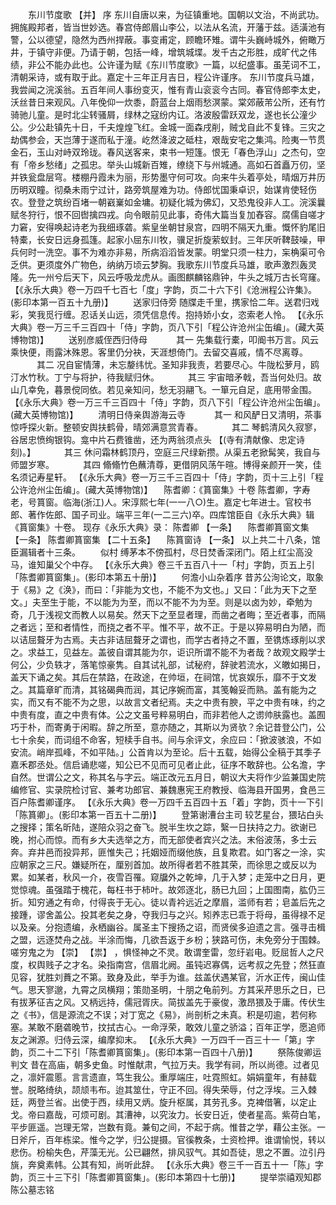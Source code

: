 <!-- { "loadSidebar": true } -->
　　东川节度歌 【并】 序
东川自唐以来，为征镇重地。国朝以文治，不尚武功。拥旄殿邦者，皆当世妙选。春宫侍郎眉山李公，以法从名流，开藩于兹。适潢池有警，公以德望，隐然为西州捍蔽。事变甫定，顾瞻环雉。谓牛头巍峙城外，俯瞰万井，于镇守非便。乃请于朝，包括一峰，增筑城堞。发千古之形胜，成旷代之伟绩，非公不能办此也。公许谨为赋《东川节度歌》一篇，以纪盛事。虽芜词不工，清朝采诗，或有取于此。嘉定十三年正月吉日，程公许谨序。
东川节度兵马雄，我尝闻之浣溪翁。五百年间人事纷变灭，惟有青山衮衮今古同。春官侍郎李太史，沃丝昔日来观风。八年俛仰一炊黍，蔚蓝台上烟雨愁溟蒙。棠郊蔽芾公所，还有竹骑驰儿童。是时北尘转骚屑，绿林之寇纷内讧。洛波殷雷跃双龙，遂也长公潼少公。少公赴镇先十日，千夫煌煌飞红。金城一面森戌削，贼戈自此不复锋。三灾之劫偶参会，天岂薄于遂而私于潼。屹然洚波之砥柱，艰哉安宅之集鸿。险夷一节贯金石，玉山对峙双玲珑。春风送客来，束书一短篷。恨无「春色浮山」之杰句，空有「帝乡愁绪」之孤忠。举头山城新百雉，缭绕下与州城通。高如石首矗万仞，坚并铁瓮盘层穹。楼棚丹霞未为丽，形势墨守何可攻。向来牛头着亭处，晴烟万井历历明双瞳。彻桑未雨宁过计，路旁筑屋难为功。侍郎忧国秉卓识，始谋肯使轻伤农。登登之筑纷百堵一朝巀嶪如金墉。初疑化城为佛幻，又恐鬼役非人工。浣溪曩赋冬狩行，恨不回辔擒四戎。向令眼前见此事，奇伟大篇当复加舂容。腐儒自嗟才力窘，安得唤起诗老为我细琢砻。紫皇坐朝甘泉宫，四明不隔天九重。慨怀豹尾旧特橐，长安日远身孤篷。起家小屈东川牧，骥足折旋萦蚁封。三年厌听鞞鼓噪，甲兵何时一洗空。事不为难亦非易，所病滔滔皆发蒙。明堂只须一柱力，杗桷渠可令乏供。更须度外广物色，纳纳万顷云梦胸。我歌东川节度兵马雄，歌声激烈轰灵隆。先一州兮后天下，风云呼吸龙虎从。画图麒麟铭鼎钟，牛头之城万古长穹窿。
 【《永乐大典》卷一万四千七百七「度」字韵，页二十六下引《沧洲程公许集》。(影印本第一百五十九册)】 
　　送家归侍旁
随牒走千里，携家恰二年。送君归戏彩，笑我觅行缠。忍话关山远，须凭信息传。抱持娇小女，恣索老人怜。
 【《永乐大典》卷一万三千三百四十「侍」字韵，页八下引「程公许沧州尘缶编」。(藏大英博物馆)】 
　　送别彦威侄西归侍母
　　　其一
先集载行橐，叩阍书万言。风云乘快便，雨露沐殊恩。客里仍分袂，天涯想倚门。去留交喜戚，情不尽离尊。
　　　其二
况自宦情薄，未忘嫠纬忧。圣知非我责，若要尽心。牛陇松萝月，鸥汀水竹秋。丁宁与将护，待我赋归休。
　　　其三
宇宙暗矛戟，吾当何处归。故山几幸免，暮景傥同依。若见亲知问，愁无羽翮飞。一箪元自足，底用带金围。
 【《永乐大典》卷一万三千三百四十「侍」字韵，页八下引「程公许沧州尘缶编」。(藏大英博物馆)】 
　　清明日侍亲舆游海云寺
　　　其一
和风酽日又清明，茶事惊呼探火新。整顿安舆扶鹤骨，晴郊满意赏青春。
　　　其二
琴鹤清风久寂寥，谷居忠愤绚银钩。龛中片石费锥凿，还为两翁须点头 【(寺有清献像、忠定诗刻)。】 
　　　其三
休问霜林鹤顶丹，空庭三尺绿新攒。从渠五老掀髯笑，我自与师盟岁寒。
　　　其四
翛翛竹色蘸清尊，更借阴风荡午暄。博得亲颜开一笑，佳名须记寿星轩。
 【《永乐大典》卷一万三千三百四十「侍」字韵，页十三上引「程公许沧州尘缶编」。(藏大英博物馆)】 
　陈耆卿：《篔窗集》十卷
陈耆卿，字寿老，号篔窗。临海(浙江)人。宋淳熙七年(一一八○)生。嘉定七年进士。官校书郎、著作佐郎、国子司业。端平三年(一二三六)卒。四库馆臣自《永乐大典》辑《篔窗集》十卷。
现存《永乐大典》录：
陈耆卿 【一条】 　陈耆卿篔窗文集 【一条】 
陈耆卿篔窗集 【二十五条】 　陈篔窗诗 【一条】 
以上共二十八条，馆臣漏辑者十三条。
　　似村
缚茅本不傍孤村，尽日焚香深闭门。陌上红尘高没马，谁知巢父个中存。
 【《永乐大典》卷三千五百八十一「村」字韵，页五上引「陈耆卿篔窗集」。(影印本第五十册)】 
　　何澹小山杂着序
昔苏公洵论文，取象于《易》之《涣》，而曰：「非能为文也，不能不为文也。」又曰：「此为天下之至文。」夫至生于能，不以能为为至，而以不能不为为至。则是以卤为妙，牵勉为奇，几于浅视文而教人以易矣。然天下之至显者理，而凿之者晦；至近者事，而隔之者远；至和者情性，而挠之者不平。惟不平，故不正。于是以猝易明白为陋，而以诘屈聱牙为古焉。夫古非诘屈聱牙之谓也，而学古者持之不置，至镌炼琢削以求之。求益工，见益左。盖彼自谓其能为尔，讵识所谓不能不为者哉？故观文殿学士何公，少负轶才，落笔惊豪隽。自其试礼部，试秘府，辞驶若流水，义皦如揭日，盖天下诵之矣。其后在禁路，在政途，在帅垣，在祠馆，忧哀娱乐，靡不于文发之。其篇章旷而清，其铭碣典而润，其记序婉而富，其笺翰妥而熟。盖有能为之实，而又有不能不为之思，以故言文者纪焉。夫之中贵有腴，平之中贵有味，约之中贵有度，直之中贵有体。公之文虽号粹易明白，而非若他人之谫帅肤露也。盖囿巧于朴，而寄勇于闲暇。辞之所至，意亦随之，其斯以为贤欤？余记昔登公门，公七十余矣，而词组不命客，短椟手自书。间与余评文，余应曰：「掀波骇浪，不如安流。峭岸孤峰，不如平陆。」公首肯以为至论。后十五载，始得公全稿于其季子嘉禾郡丞处。信启诵悲嗟，知公已不见而可见者止此，征序不敢辞也。公名澹，字自然。世谓公之文，称其名与字云。端正改元五月日，朝议大夫将作少监兼国史院编修官、实录院检讨官、兼考功郎官、兼魏惠宪王府教授、临海县开国男，食邑三百户陈耆卿谨序。
 【《永乐大典》卷一万四千五百四十五「着」字韵，页十一下引「陈篔卿」。(影印本第一百五十二册)】 
　　登第谢漕台主司
较艺星台，猥玷白头之搜择；策名昕陆，遂陪众羽之奋飞。脱半生坎之踪，繄一日扶持之力。欲谢已晚，拊心而惊。而有乡大夫选举之方，而无部使者宾兴之法。末俗波荡，多士云奔。弃井邑而投异邦，匪惟失己；托姻娅而缀他族，且复欺君。如门客之一涂，实应朝家之三尺。嫌疑所在，厘别首加。故所得者若不胜其荣，而徐思之或反以为累。如某者，秋风一介，夜雪百罹。窥牖外之乾坤，几于入梦；走笼中之日月，更觉惊魂。虽强踏于槐花，每枉书于柿叶。故郊逐北，肠已九回；上国图南，肱仍三折。知穷通之有命，付得丧于无心。徒以青衿远近之摩眉，滥师有若；皂盖后先之接踵，谬舍盖公。投其老矣之身，夺我归与之兴。矧养志已乖于将母，虽得禄不足以及亲。分抱遗编，永栖幽谷。属圣主下搜扬之诏，而贤侯多迫遗之言。强寻击楫之盟，远逐焚舟之战。半涂而悔，几欲吾返于乡枌；狭路可伤，未免旁分于围棘。嗟穷鬼之为 【崇】  【祟】 ，惧怪神之不灵。敢谓奎雷，忽纡岩电。贬屈哲人之尺度，权舆贱子之才名。染指南宫，信眉北阙。虽钝迟寡偶，远考叔之先登；然狂直见容，犹胜刘蕡之不第。致身及此，举手为谁。兹盖伏遇某官，沂水正传，闽山佳气。思天寥邈，九霄之凤横翔；策勋圣明，十朋之龟前列。方其采芹思乐之日，已有拔茅征吉之风。又柄远持，儒冠胥庆。简拔盖先于豪俊，激昂猥及于庸。传伏生之《书》，信是源流之不误；对丁宽之《易》，尚剖析之未真。积是叨逾，若何称塞。某敢不磨砻晚节，抆拭古心。一命浮荣，敢效儿童之骄溢；百年正学，愿追师友之渊源。归侍云深，编摩抑末。
 【《永乐大典》一万四千一百三十一「第」字韵，页二十二下引「陈耆卿篔窗集」。(影印本第一百四十八册)】 
　　祭陈俊卿运判文
昔在高庙，朝多史鱼。时惟献肃，气拉万夫。我学有祠，所以尚德。过者见之，凛奸震慝。言言遗直，笃生我公。重厚端庄，吐霓照虹。娟娟童年，有赫载誉。脱略绮纨，颉颃韦布。迨其筮仕，守正不回。得失荣辱，付之浮埃。三入棘廷，两登兰省。出使于西，续用又炳。旋升枢属，其劳孔多。克裨借箸，以定止戈。帝曰嘉哉，可烦可剧。其漕神，以究汝力。长安日近，使者星高。紫荷白笔，平步匪遥。岂理无常，岂数有竟。兼旬之间，不起于病。惟昔之学，藉公主张。一日斧斤，百年栋梁。惟今之学，归公提摄。官徯教条，士资检押。谁谓愉悦，转以悲伤。枌榆失色，芹藻无光。公已翩然，排风驭气。其如吾徒，思之不置。泣引丹旐，奔奠素帏。公其有知，尚听此辞。
 【《永乐大典》卷三千一百五十一「陈」字韵，页三十三下引「陈耆卿篔窗集」。(影印本第四十七册)】 
　　提举崇禧观知郡陈公墓志铭
